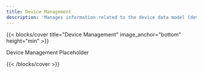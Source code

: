 ```yaml
---
title: Device Management
description: 'Manages information related to the device data model (device types, devices, assignments, etc.).'
---
```


<!--add blocks of content here to add more sections to the  page -->

{{< blocks/cover title="Device Management" image_anchor="bottom" height="min" >}}
<p class="lead mt-5">Device Management Placeholder</p>
{{< /blocks/cover >}}
